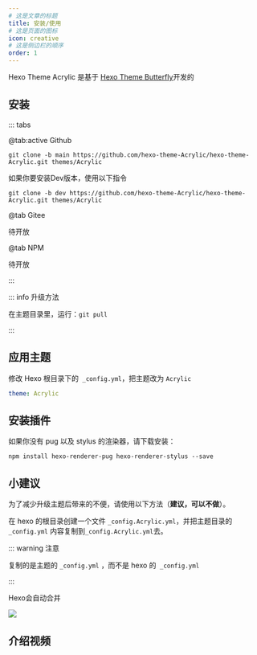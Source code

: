 ```yaml
---
# 这是文章的标题
title: 安装/使用
# 这是页面的图标
icon: creative
# 这是侧边栏的顺序
order: 1
---
```


Hexo Theme Acrylic 是基于 [Hexo Theme Butterfly](https://butterfly.js.org)开发的

## 安装

::: tabs

@tab:active Github

```shell
git clone -b main https://github.com/hexo-theme-Acrylic/hexo-theme-Acrylic.git themes/Acrylic
```

如果你要安装Dev版本，使用以下指令

```shell
git clone -b dev https://github.com/hexo-theme-Acrylic/hexo-theme-Acrylic.git themes/Acrylic
```

@tab Gitee

待开放

@tab NPM

待开放

:::

::: info 升级方法

在主题目录里，运行：`git pull`

:::

## 应用主题

修改 Hexo 根目录下的` _config.yml`，把主题改为 `Acrylic`

```yaml
theme: Acrylic
```

## 安装插件

如果你没有 pug 以及 stylus 的渲染器，请下载安装：

```shell
npm install hexo-renderer-pug hexo-renderer-stylus --save
```

## 小建议

为了减少升级主题后带来的不便，请使用以下方法（**建议，可以不做**）。

在 hexo 的根目录创建一个文件 `_config.Acrylic.yml`，并把主题目录的` _config.yml` 内容复制到` _config.Acrylic.yml `去。

::: warning 注意

复制的是主题的 `_config.yml` ，而不是 hexo 的` _config.yml`

:::

Hexo会自动合并

![](https://img.gtwxxh.cn/i/2023/04/644e61267a93a.webp)

## 介绍视频

<BiliBili bvid="BV1PM411J7jY" />
